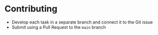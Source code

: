 # Contributing

* Develop each task in a separate branch and connect it to the Git issue
* Submit using a Pull Request to the `main` branch



